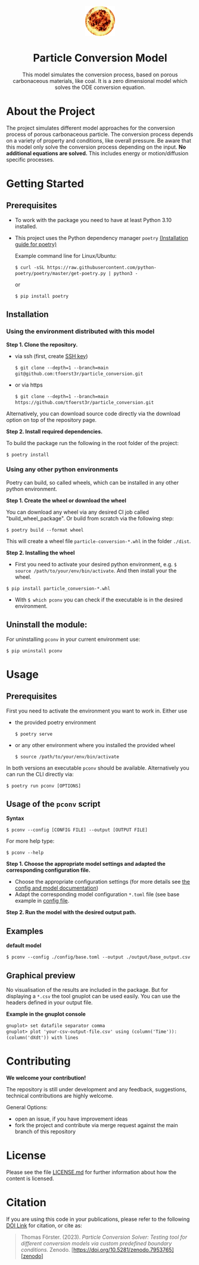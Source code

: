 <!--
SPDX-FileCopyrightText: 2023 Thomas Förster

SPDX-License-Identifier: CC-BY-4.0
-->


<div align="center">
  <a href="https://github.com/tfoerst3r/particle_conversion">
    <img src="./docs/images/logo.png" alt="Logo" width="80" height="80">
  </a>
</div>

<h1 align="center">Particle Conversion Model</h1>
<p align=center> 
This model simulates the conversion process, based on porous carbonaceous materials, like coal. It is a zero dimensional model which solves the ODE conversion equation.
</p>


<!--===============-->
<!--=== Chapter ===-->
<!--===============-->
# About the Project

The project simulates different model approaches for the conversion process of porous carbonaceous particle. The conversion process depends on a variety of property and conditions, like overall pressure. Be aware that this model only solve the conversion process depending on the input. **No additional equations are solved.** This includes energy or motion/diffusion specific processes.


<!--===============-->
<!--=== Chapter ===-->
<!--===============-->
# Getting Started

## Prerequisites

- To work with the package you need to have at least Python 3.10 installed.

- This project uses the Python dependency manager `poetry` [(Installation guide for poetry)][poetry-install]

    Example command line for Linux/Ubuntu:

    ~~~
    $ curl -sSL https://raw.githubusercontent.com/python-poetry/poetry/master/get-poetry.py | python3 -
    ~~~
    
    or

    ```
    $ pip install poetry
    ```

## Installation

### Using the environment distributed with this model

**Step 1. Clone the repository.**

- via ssh (first, create [SSH key][ssh-key])

    ~~~
    $ git clone --depth=1 --branch=main git@github.com:tfoerst3r/particle_conversion.git 
    ~~~ 

- or via https

    ~~~
    $ git clone --depth=1 --branch=main https://github.com/tfoerst3r/particle_conversion.git
    ~~~ 

Alternatively, you can download source code directly via the download option on top of the repository page.


**Step 2. Install required dependencies.**

To build the package run the following in the root folder of the project:

```
$ poetry install
```

### Using any other python environments

Poetry can build, so called wheels, which can be installed in any other python environment.

**Step 1. Create the wheel or download the wheel**

You can download any wheel via any desired CI job called "build_wheel_package". Or build from scratch via the following step:

```
$ poetry build --format wheel
```

This will create a wheel file `particle-conversion-*.whl` in the folder `./dist`.

**Step 2. Installing the wheel**

- First you need to activate your desired python environment, e.g. `$ source /path/to/your/env/bin/activate`. And then install your the wheel.

```
$ pip install particle_conversion-*.whl
```

- With `$ which pconv` you can check if the executable is in the desired environment.


## Uninstall the module:

For uninstalling `pconv` in your current environment use:

~~~
$ pip uninstall pconv
~~~


<!--===============-->
<!--=== Chapter ===-->
<!--===============-->
# Usage


## Prerequisites

First you need to activate the environment you want to work in. Either use

- the provided poetry environment

    ```
    $ poetry serve
    ```

- or any other environment where you installed the provided wheel

    ```
    $ source /path/to/your/env/bin/activate
    ```

In both versions an executable `pconv` should be available. Alternatively you can run the CLI directly via:

```
$ poetry run pconv [OPTIONS]
```


## Usage of the `pconv` script

**Syntax**

```
$ pconv --config [CONFIG FILE] --output [OUTPUT FILE]
```

For more help type:

```
$ pconv --help
```

**Step 1. Choose the appropriate model settings and adapted the corresponding configuration file.**

- Choose the appropriate configuration settings (for more details see [the config and model documentation][config_docu]) 
- Adapt the corresponding model configuration `*.toml` file (see base example in [config file](./config/).

**Step 2. Run the model with the desired output path.**


## Examples

**default model**

```
$ pconv --config ./config/base.toml --output ./output/base_output.csv
```

## Graphical preview

No visualisation of the results are included in the package. But for displaying a `*.csv` the tool gnuplot can be used easily.
You can use the headers defined in your output file.

**Example in the gnuplot console**

``` gnuplot
gnuplot> set datafile separator comma
gnuplot> plot 'your-csv-output-file.csv' using (column('Time')):(column('dXdt')) with lines
```

<!--===============-->
<!--=== Chapter ===-->
<!--===============-->
# Contributing

**We welcome your contribution!**

The repository is still under development and any feedback, suggestions, technical contributions are highly welcome.

General Options:

- open an issue, if you have improvement ideas
- fork the project and contribute via merge request against the main branch of this repository


<!--===============-->
<!--=== Chapter ===-->
<!--===============-->
# License

Please see the file [LICENSE.md](./LICENSE.md) for further information about how the content is licensed.

<!--===============-->
<!--=== Chapter ===-->
<!--===============-->
# Citation

If you are using this code in your publications, please refer to the following [DOI Link][zenodo] for citation, or cite as:

> Thomas Förster. (2023). <i>Particle Conversion Solver: Testing tool for different conversion models via custom predefined boundary conditions.</i> Zenodo. [https://doi.org/10.5281/zenodo.7953765][zenodo]


<!---- Literature ---->

<!---- Links ---->
[zenodo]: https://doi.org/10.5281/zenodo.7953765
[download-wheel]: https://codebase.helmholtz.cloud/api/v4/projects/4188/jobs/artifacts/master/raw/dist/growth_model-1.0.1-py3-none-any.whl?job=build_wheel_package
[ssh-key]: https://docs.github.com/en/authentication/connecting-to-github-with-ssh/generating-a-new-ssh-key-and-adding-it-to-the-ssh-agent
[poetry-install]: https://python-poetry.org/docs/
[config_docu]: ./docs/config_docu.md

